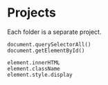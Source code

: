 # Projects

Each folder is a separate project.

```
document.querySelectorAll()
document.getElementById()

element.innerHTML
element.className
element.style.display
```

